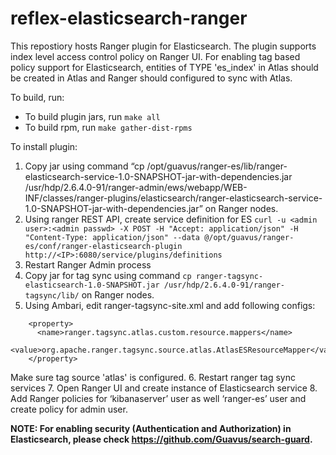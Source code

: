 # reflex-elasticsearch-ranger

This repostiory hosts Ranger plugin for Elasticsearch. The plugin supports index level access control policy on Ranger UI. For enabling tag based policy support for Elasticsearch, entities of TYPE 'es_index' in Atlas should be created in Atlas and Ranger should configured to sync with Atlas.

To build, run:
* To build plugin jars, run ``make all``
* To build rpm, run ``make gather-dist-rpms``

To install plugin:
1. Copy jar using command “cp /opt/guavus/ranger-es/lib/ranger-elasticsearch-service-1.0-SNAPSHOT-jar-with-dependencies.jar /usr/hdp/2.6.4.0-91/ranger-admin/ews/webapp/WEB-INF/classes/ranger-plugins/elasticsearch/ranger-elasticsearch-service-1.0-SNAPSHOT-jar-with-dependencies.jar” on Ranger nodes.
2. Using ranger REST API, create service definition for ES ``curl -u <admin user>:<admin passwd> -X POST -H "Accept: application/json" -H "Content-Type: application/json" --data @/opt/guavus/ranger-es/conf/ranger-elasticsearch-plugin http://<IP>:6080/service/plugins/definitions``
3. Restart Ranger Admin process
4. Copy jar for tag sync using command ``cp ranger-tagsync-elasticsearch-1.0-SNAPSHOT.jar /usr/hdp/2.6.4.0-91/ranger-tagsync/lib/`` on Ranger nodes.
5. Using Ambari, edit ranger-tagsync-site.xml and add following configs:
```
    <property>
      <name>ranger.tagsync.atlas.custom.resource.mappers</name>
      <value>org.apache.ranger.tagsync.source.atlas.AtlasESResourceMapper</value>
    </property>
```
Make sure tag source 'atlas' is configured.
6. Restart ranger tag sync services
7. Open Ranger UI and create instance of Elasticsearch service
8. Add Ranger policies for ‘kibanaserver’ user as well ‘ranger-es’ user and create policy for admin user.

**NOTE: For enabling security (Authentication and Authorization) in Elasticsearch, please check https://github.com/Guavus/search-guard.**
